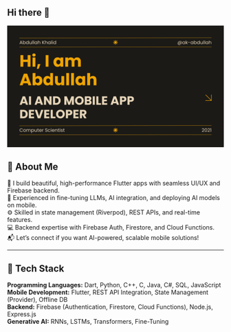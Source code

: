 ## Hi there 👋
![Banner](https://github.com/ak-abdullah/ak-abdullah/blob/main/images/Creative-Portfolio.png?raw=true)


<!--
**ak-abdullah/ak-abdullah** is a ✨ _special_ ✨ repository because its `README.md` (this file) appears on your GitHub profile.

Here are some ideas to get you started:

- 🔭 I’m currently working on ...
- 🌱 I’m currently learning ...
- 👯 I’m looking to collaborate on ...
- 🤔 I’m looking for help with ...
- 💬 Ask me about ...
- 📫 How to reach me: ...
- 😄 Pronouns: ...
- ⚡ Fun fact: ...
-->

## 🚀 About Me

📱 I build beautiful, high-performance Flutter apps with seamless UI/UX and Firebase backend.  
🤖 Experienced in fine-tuning LLMs, AI integration, and deploying AI models on mobile.  
⚙️ Skilled in state management (Riverpod), REST APIs, and real-time features.  
💻 Backend expertise with Firebase Auth, Firestore, and Cloud Functions.  
📬 Let’s connect if you want AI-powered, scalable mobile solutions!


---

## 🧰 Tech Stack

**Programming Languages:** Dart, Python, C++, C, Java, C#, SQL, JavaScript  
**Mobile Development:** Flutter, REST API Integration, State Management (Provider), Offline DB  
**Backend:** Firebase (Authentication, Firestore, Cloud Functions), Node.js, Express.js  
**Generative AI:** RNNs, LSTMs, Transformers, Fine-Tuning



